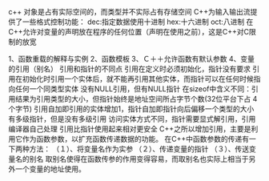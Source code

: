 c++
对象是占有实际空间的，而类型并不实际占有存储空间
C++为输入输出流提供了一些格式控制功能：
    dec:指定数据使用十进制
    hex:十六进制
    oct:八进制
在C++允许对变量的声明放在程序的任何位置（声明在使用之前），这是C++对C限制的放宽

1、函数重载的解释与实例
2、函数模板
3、Ｃ＋＋允许函数有默认参数
4、变量的引用（别名）
    引用和指针的不同点
        引用在定义时必须初始化，指针没有要求
        引用在初始化时引用一个实体后，就不能再引用其他实体，而指针可以在任何时候指向任何一个同类型实体
        没有NULL引用，但有NULL指针
        在sizeof中含义不同：引用结果为引用类型的大小，但指针始终是地址空间所占字节个数(32位平台下占 4个字节)
        引用自加即引用的实体增加1，指针自加即指针向后偏移一个类型的大小
        有多级指针，但是没有多级引用
        访问实体方式不同，指针需要显式解引用，引用编译器自己处理
        引用比指针使用起来相对更安全
C++之所以增加引用，主要是利用它作为函数参数，以扩充函数传递数据的功能。
在C++中函数参数的传递有一下两种方法：
    （１）、将变量名作为实参
    （２）、传递变量的指针
    （３）、传送变量名的别名
取别名使得在函数传参的作用变得容易，而取别名也实际上相当于另外一个变量的地址使用。
